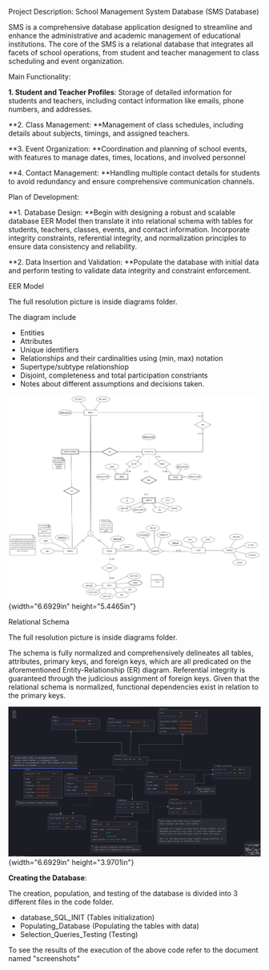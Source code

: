 Project Description: School Management System Database (SMS Database)

SMS is a comprehensive database application designed to streamline and
enhance the administrative and academic management of educational
institutions. The core of the SMS is a relational database that
integrates all facets of school operations, from student and teacher
management to class scheduling and event organization.

Main Functionality:

**1. Student and Teacher Profiles**: Storage of detailed information for
students and teachers, including contact information like emails, phone
numbers, and addresses.

**2. Class Management: **Management of class schedules, including
details about subjects, timings, and assigned teachers.

**3. Event Organization: **Coordination and planning of school events,
with features to manage dates, times, locations, and involved personnel

**4. Contact Management: **Handling multiple contact details for
students to avoid redundancy and ensure comprehensive communication
channels.

Plan of Development:

**1. Database Design: **Begin with designing a robust and scalable
database EER Model then translate it into relational schema with tables
for students, teachers, classes, events, and contact information.
Incorporate integrity constraints, referential integrity, and
normalization principles to ensure data consistency and reliability.

**2. Data Insertion and Validation: **Populate the database with initial
data and perform testing to validate data integrity and constraint
enforcement.

EER Model

The full resolution picture is inside diagrams folder.

The diagram include

- Entities
- Attributes
- Unique identifiers
- Relationships and their cardinalities using (min, max) notation
- Supertype/subtype relationshiop
- Disjoint, completeness and total participation constriants
- Notes about different assumptions and decisions taken.

![](Diagrams/EER/EER.jpg){width="6.6929in"
height="5.4465in"}

Relational Schema

The full resolution picture is inside diagrams folder.

The schema is fully normalized and comprehensively delineates all
tables, attributes, primary keys, and foreign keys, which are all
predicated on the aforementioned Entity-Relationship (ER) diagram.
Referential integrity is guaranteed through the judicious assignment of
foreign keys. Given that the relational schema is normalized, functional
dependencies exist in relation to the primary keys.

![](Diagrams/Relational_Schema.png){width="6.6929in"
height="3.9701in"}

**Creating the Database**:

The creation, population, and testing of the database is divided into 3
different files in the code folder.

- database_SQL_INIT (Tables initialization)
- Populating_Database (Populating the tables with data)
- Selection_Queries_Testing (Testing)

To see the results of the execution of the above code refer to the
document named "screenshots"
